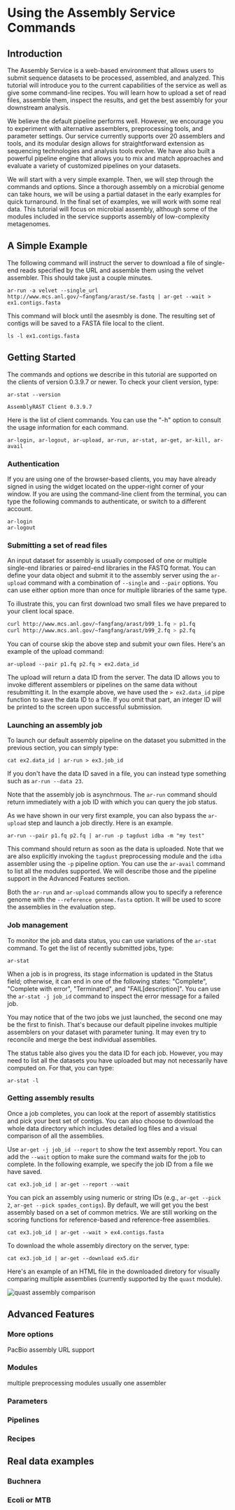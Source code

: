 # Using the Assembly Service Commands

## Introduction 

The Assembly Service is a web-based environment that allows users to
submit sequence datasets to be processed, assembled, and analyzed. 
This tutorial will introduce you to the current capabilities of the
service as well as give some command-line recipes. You will learn how
to upload a set of read files, assemble them, inspect the results, and
get the best assembly for your downstream analysis. 

We believe the default pipeline performs well. However, we encourage
you to experiment with alternative assemblers, preprocessing tools,
and parameter settings. Our service currently supports over 20
assemblers and tools, and its modular design allows for
straightforward extension as sequencing technologies and analysis
tools evolve. We have also built a powerful pipeline engine that
allows you to mix and match approaches and evaluate a variety of
customized pipelines on your datasets.

We will start with a very simple example. Then, we will step through
the commands and options. Since a thorough assembly on a microbial
genome can take hours, we will be using a partial dataset in the early
examples for quick turnaround. In the final set of examples, we will
work with some real data. This tutorial will focus on microbial
assembly, although some of the modules included in the service
supports assembly of low-complexity metagenomes.

## A Simple Example

The following command will instruct the server to download a file of
single-end reads specified by the URL and assemble them using the
velvet assembler. This should take just a couple minutes. 

```inv
ar-run -a velvet --single_url http://www.mcs.anl.gov/~fangfang/arast/se.fastq | ar-get --wait > ex1.contigs.fasta
```

This command will block until the asesmbly is done. The resulting
set of contigs will be saved to a FASTA file local to the client.

```inv
ls -l ex1.contigs.fasta
```

## Getting Started

The commands and options we describe in this tutorial are supported on
the clients of version 0.3.9.7 or newer. To check your client version, type:

```inv
ar-stat --version
```
```out
AssemblyRAST Client 0.3.9.7
```

Here is the list of client commands. You can use the "-h" option to
consult the usage information for each command.
```
ar-login, ar-logout, ar-upload, ar-run, ar-stat, ar-get, ar-kill, ar-avail
```

### Authentication

If you are using one of the browser-based clients, you may have
already signed in using the widget located on the upper-right corner
of your window. If you are using the command-line client from the
terminal, you can type the following commands to authenticate, or
switch to a different account.

```
ar-login
ar-logout
```

### Submitting a set of read files

An input dataset for assembly is usually composed of one or multiple
single-end libraries or paired-end libraries in the FASTQ format. You
can define your data object and submit it to the assembly server using
the `ar-upload` command with a combination of `--single` and `--pair`
options. You can use either option more than once for multiple
libraries of the same type.

To illustrate this, you can first download two small files we have
prepared to your client local space.

```bash
curl http://www.mcs.anl.gov/~fangfang/arast/b99_1.fq > p1.fq
curl http://www.mcs.anl.gov/~fangfang/arast/b99_2.fq > p2.fq
```

You can of course skip the above step and submit your own
files. Here's an example of the upload command:

```inv
ar-upload --pair p1.fq p2.fq > ex2.data_id
```

The upload will return a data ID from the server. The data ID allows
you to invoke different assemblers or pipelines on the same data
without resubmitting it. In the example above, we have used the
`> ex2.data_id` pipe function to save the data ID to a file. If you omit
that part, an integer ID will be printed to the screen upon successful
submission.

### Launching an assembly job

To launch our default assembly pipeline on the dataset you submitted
in the previous section, you can simply type:

```inv
cat ex2.data_id | ar-run > ex3.job_id
```

If you don't have the data ID saved in a file, you can instead type
something such as `ar-run --data 23`.

Note that the assembly job is asynchrnous. The `ar-run` command should
return immediately with a job ID with which you can query the job
status.

As we have shown in our very first example, you can also bypass the
`ar-upload` step and launch a job directly. Here is an example.

```inv
ar-run --pair p1.fq p2.fq | ar-run -p tagdust idba -m "my test"
```

This command should return as soon as the data is uploaded. Note that we
are also explicitly invoking the `tagdust` preprocessing module and
the `idba` assembler using the `-p` pipeline option. You can use the
`ar-avail` command to list all the modules supported. We will describe
those and the pipeline support in the Advanced Features section.

Both the `ar-run` and `ar-upload` commands allow you to specify a
reference genome with the `--reference genome.fasta` option. It will
be used to score the assemblies in the evaluation step. 

### Job management

To monitor the job and data status, you can use variations of the
`ar-stat` command. To get the list of recently submitted jobs, type:

```inv
ar-stat
```

When a job is in progress, its stage information is updated in the
Status field; otherwise, it can end in one of the following states:
"Complete", "Complete with error", "Terminated", and "FAIL[description]".
You can use the `ar-stat -j job_id` command to inspect the error
message for a failed job.

You may notice that of the two jobs we just launched, the second one
may be the first to finish. That's because our default pipeline
invokes multiple assemblers on your dataset with parameter tuning. It
may even try to reconcile and merge the best individual assemblies.

The status table also gives you the data ID for each job. However, you
may need to list all the datasets you have uploaded but may not
necessarily have computed on. For that, you can type:

```inv
ar-stat -l
```

### Getting assembly results

Once a job completes, you can look at the report of assembly
statitistics and pick your best set of contigs. You can also choose to
download the whole data directory which includes detailed log files
and a visual comparison of all the assemblies.

Use `ar-get -j job_id --report` to show the text assembly report. You
can add the `--wait` option to make sure the command waits for the job
to complete. In the following example, we specify the job ID from a
file we have saved.

```inv
cat ex3.job_id | ar-get --report --wait
```

You can pick an assembly using numeric or string IDs (e.g.,
`ar-get --pick 2`, `ar-get --pick spades_contigs`). By default,
we will get you the best assembly based on a set of common metrics.
We are still working on the scoring functions for reference-based
and reference-free assemblies.

```inv
cat ex3.job_id | ar-get --wait > ex4.contigs.fasta
```

To download the whole assembly directory on the server, type:

```inv
cat ex3.job_id | ar-get --download ex5.dir
```

Here's an example of an HTML file in the downloaded diretory for
visually comparing multiple assemblies (currently supported by
the `quast` module).

![quast assembly comparison](http://www.mcs.anl.gov/~fangfang/arast/quast.png)


## Advanced Features

### More options

PacBio assembly
URL support

### Modules

multiple preprocessing modules
usually one assembler

### Parameters

### Pipelines

### Recipes

## Real data examples

### Buchnera

### Ecoli or MTB


